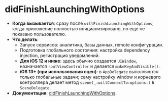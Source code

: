 # didFinishLaunchingWithOptions

- **Когда вызывается**: сразу после `willFinishLaunchingWithOptions`, когда приложение полностью инициализировано, но еще не показано пользователю.
- **Что делать**:
    - Запуск сервисов: аналитика, базы данных, remote конфигурации.
    - Подготовка глобального состояния: настройка dependency injection, регистрация уведомлений.
    - **Для iOS 12 и ниже**: здесь обычно создается `UIWindow`, назначается `rootViewController` и делается `makeKeyAndVisible()`.
    - **iOS 13+ (при использовании сцен)**: в `AppDelegate` выполняются только глобальные задачи; саму настройку window и корневого контроллера делает метод `scene(_:willConnectTo:options:)` в `SceneDelegate`.
- **Документация**: [didFinishLaunchingWithOptions](https://developer.apple.com/documentation/uikit/uiapplicationdelegate/1622921-application).